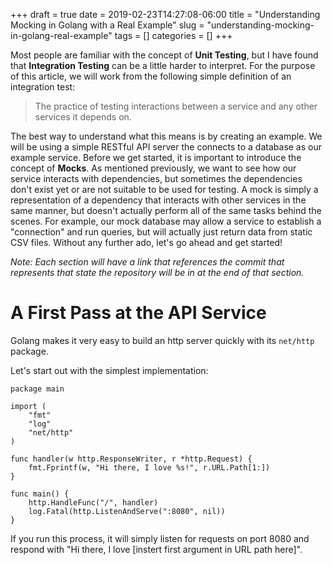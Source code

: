 +++ 
draft = true
date = 2019-02-23T14:27:08-06:00
title = "Understanding Mocking in Golang with a Real Example"
slug = "understanding-mocking-in-golang-real-example" 
tags = []
categories = []
+++

Most people are familiar with the concept of **Unit Testing**, but I have found that **Integration Testing** can be a little harder to interpret. For the purpose of this article, we will work from the following simple definition of an integration test:

> The practice of testing interactions between a service and any other services it depends on.

The best way to understand what this means is by creating an example. We will be using a simple RESTful API server the connects to a database as our example service. Before we get started, it is important to introduce the concept of **Mocks**. As mentioned previously, we want to see how our service interacts with dependencies, but sometimes the dependencies don't exist yet or are not suitable to be used for testing. A mock is simply a representation of a dependency that interacts with other services in the same manner, but doesn't actually perform all of the same tasks behind the scenes. For example, our mock database may allow a service to establish a "connection" and run queries, but will actually just return data from static CSV files. Without any further ado, let's go ahead and get started!

*Note: Each section will have a link that references the commit that represents that state the repository will be in at the end of that section.*

# A First Pass at the API Service

Golang makes it very easy to build an http server quickly with its `net/http` package.

Let's start out with the simplest implementation:

```
package main

import (
    "fmt"
    "log"
    "net/http"
)

func handler(w http.ResponseWriter, r *http.Request) {
    fmt.Fprintf(w, "Hi there, I love %s!", r.URL.Path[1:])
}

func main() {
    http.HandleFunc("/", handler)
    log.Fatal(http.ListenAndServe(":8080", nil))
}
```

If you run this process, it will simply listen for requests on port 8080 and respond with "Hi there, I love [instert first argument in URL path here]".